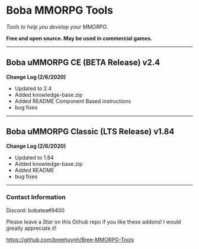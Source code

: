 # Boba MMORPG Tools

*Tools to help you develop your MMORPG.*

**Free and open source. May be used in commercial games.**

------

## Boba uMMORPG CE (BETA Release) v2.4
**Change Log (2/6/2020)** 
- Updated to 2.4
- Added knowledge-base.zip
- Added README Component Based instructions
- bug fixes

------
  
## Boba uMMORPG Classic (LTS Release) v1.84
**Change Log (2/6/2020)** 
- Updated to 1.84
- Added knowledge-base.zip
- Added README
- bug fixes
------

### Contact Information
Discord: bobatea#9400

Please leave a *Star* on this Github repo if you like these addons! I would greatly appreciate it!

https://github.com/breehuynh/Bree-MMORPG-Tools


